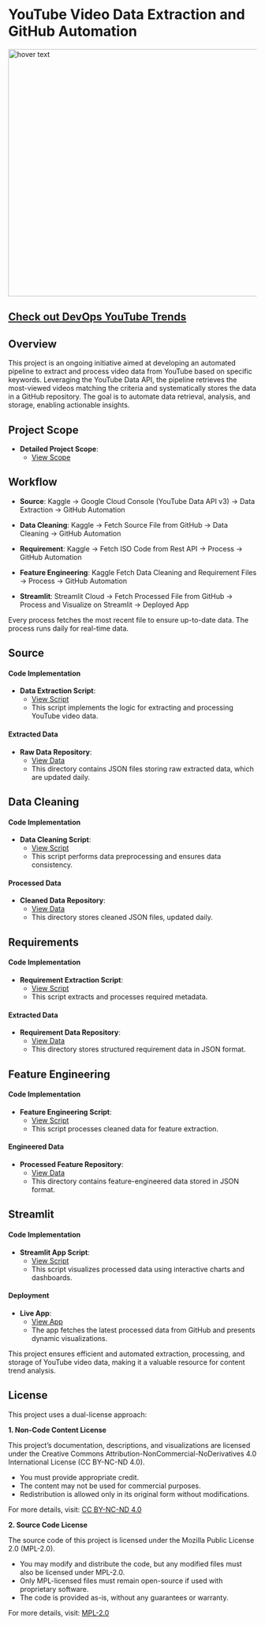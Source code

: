 # YouTube Video Data Extraction and GitHub Automation 
<p align="left">
  <img src="https://github.com/darshanabk/YouTubeFoodChannelAnalysis/blob/main/youtube_icon.png" width="1000" height = "500" title="hover text">
</p>

## [Check out DevOps YouTube Trends](https://devops-youtube-trends.streamlit.app/)
## **Overview**
This project is an ongoing initiative aimed at developing an automated pipeline to extract and process video data from YouTube based on specific keywords. Leveraging the YouTube Data API, the pipeline retrieves the most-viewed videos matching the criteria and systematically stores the data in a GitHub repository. The goal is to automate data retrieval, analysis, and storage, enabling actionable insights.


## Project Scope
- **Detailed Project Scope**:
  - [View Scope](https://github.com/darshanabk/YouTubeFoodChannelAnalysis/blob/main/ProjectScope.md)
 
## **Workflow**
  - **Source**: Kaggle -> Google Cloud Console (YouTube Data API v3) -> Data Extraction -> GitHub Automation
      
  - **Data Cleaning**: Kaggle -> Fetch Source File from GitHub -> Data Cleaning -> GitHub Automation
  
  - **Requirement**: Kaggle -> Fetch ISO Code from Rest API -> Process -> GitHub Automation
  
  - **Feature Engineering**: Kaggle Fetch Data Cleaning and Requirement Files -> Process -> GitHub Automation
  
  - **Streamlit**: Streamlit Cloud -> Fetch Processed File from GitHub -> Process and Visualize on Streamlit -> Deployed App

Every process fetches the most recent file to ensure up-to-date data. The process runs daily for real-time data.

## **Source**
#### Code Implementation
- **Data Extraction Script**:
  - [View Script](https://github.com/darshanabk/YouTubeFoodChannelAnalysis/blob/main/sourcedaily.ipynb)
  - This script implements the logic for extracting and processing YouTube video data.
#### Extracted Data
- **Raw Data Repository**:
  - [View Data](https://github.com/darshanabk/YouTubeFoodChannelAnalysis/tree/main/Source/Daily)
  - This directory contains JSON files storing raw extracted data, which are updated daily.

<!-- ### 1. Features:
   - **YouTube Data Extraction**:
      - Fetch top videos based on keywords using the YouTube Data API.
      - Extract details like video title, channel name, view count, likes, comments, and tags.
   
   - **Data Storage**:
      - Save extracted data into JSON files with timestamps for record-keeping.
   
   - **GitHub Integration**:
      - Automatically push the extracted JSON files to a GitHub repository.
      - Maintain a structured directory system in the repository for organized data storage.
   
   - **Error Handling**:
      - Ensures smooth operation by handling API and GitHub errors.
   
   - **Tools and Technologies**:
      - **YouTube Data API**: Fetch video details.
      - **Python Libraries**:
        - `pandas`: For data processing.
        - `re` and `datetime`: For string and date manipulations.
        - `shutil` and `os`: For file and directory operations.
        - `git` and `Repo`: For executing Git commands.
        - `pytz` and `timedelta`: For handling time zones and time differences.
        - `IPython.display`: For displaying JSON responses in Jupyter Notebooks.
      - **Kaggle Secrets**: Manage sensitive API keys and repository credentials securely.
      - **GitHub**: Store and manage extracted data.
###  2. Additional Libraries:
   - `from googleapiclient.discovery import build`: For interacting with the YouTube API.
   - `from kaggle_secrets import UserSecretsClient`: For securely managing API keys in Kaggle. -->

## **Data Cleaning**
#### Code Implementation
- **Data Cleaning Script**:
  - [View Script](https://github.com/darshanabk/YouTubeFoodChannelAnalysis/blob/main/dataCleaning.ipynb)
  - This script performs data preprocessing and ensures data consistency.

#### Processed Data
- **Cleaned Data Repository**:
  - [View Data](https://github.com/darshanabk/YouTubeFoodChannelAnalysis/tree/main/DataCleaning/Daily)
  - This directory stores cleaned JSON files, updated daily.

## **Requirements**
#### Code Implementation
- **Requirement Extraction Script**:
  - [View Script](https://github.com/darshanabk/YouTubeFoodChannelAnalysis/blob/main/country-codes-iso-3166-1-alpha-2-continent-code.ipynb)
  - This script extracts and processes required metadata.

#### Extracted Data
- **Requirement Data Repository**:
  - [View Data](https://github.com/darshanabk/YouTubeFoodChannelAnalysis/tree/main/Requirement/Daily)
  - This directory stores structured requirement data in JSON format.

## **Feature Engineering**
#### Code Implementation
- **Feature Engineering Script**:
  - [View Script](https://github.com/darshanabk/YouTubeFoodChannelAnalysis/blob/main/country-codes-iso-3166-1-alpha-2-continent-code.ipynb)
  - This script processes cleaned data for feature extraction.

#### Engineered Data
- **Processed Feature Repository**:
  - [View Data](https://github.com/darshanabk/YouTubeFoodChannelAnalysis/tree/main/Requirement/Daily)
  - This directory contains feature-engineered data stored in JSON format.
 
## **Streamlit**
#### Code Implementation
- **Streamlit App Script**:
  - [View Script](https://github.com/darshanabk/DevOps-YouTube-Trends/blob/main/Streamlit/Streamlit.py)
  - This script visualizes processed data using interactive charts and dashboards.

#### Deployment
- **Live App**:
  - [View App](https://devops-youtube-trends.streamlit.app/)
  - The app fetches the latest processed data from GitHub and presents dynamic visualizations.

This project ensures efficient and automated extraction, processing, and storage of YouTube video data, making it a valuable resource for content trend analysis.



## License

 This project uses a dual-license approach:  

**1. Non-Code Content License**

This project’s documentation, descriptions, and visualizations are licensed under the Creative Commons Attribution-NonCommercial-NoDerivatives 4.0 International License (CC BY-NC-ND 4.0).  
  - You must provide appropriate credit.  
  - The content may not be used for commercial purposes.  
  - Redistribution is allowed only in its original form without modifications.  

For more details, visit: [CC BY-NC-ND 4.0](https://creativecommons.org/licenses/by-nc-nd/4.0/) 

**2. Source Code License**

The source code of this project is licensed under the Mozilla Public License 2.0 (MPL-2.0).  
  - You may modify and distribute the code, but any modified files must also be licensed under MPL-2.0.  
  - Only MPL-licensed files must remain open-source if used with proprietary software.  
  - The code is provided as-is, without any guarantees or warranty.  

For more details, visit: [MPL-2.0](https://www.mozilla.org/en-US/MPL/2.0/)
